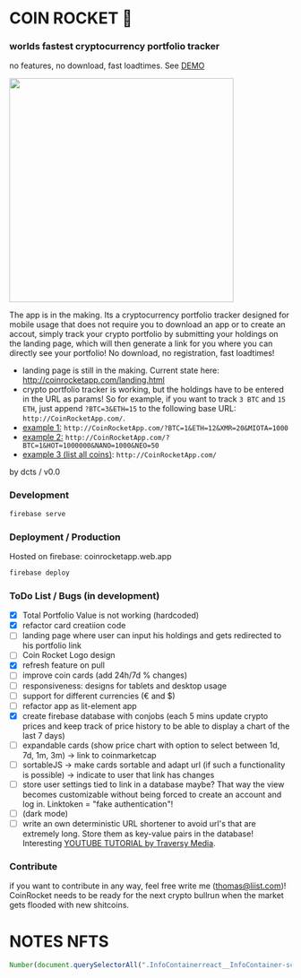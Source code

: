 # COIN ROCKET 🚀
### worlds fastest cryptocurrency portfolio tracker

no features, no download, fast loadtimes. See [DEMO](http://coinrocketapp.com/user/demo)

<img src="https://user-images.githubusercontent.com/44790691/88468079-a4baf980-cede-11ea-97b2-5e13ec1e81a9.png" width="400">

The app is in the making. Its a cryptocurrency portfolio tracker designed for mobile usage that does not require you to download an app or to create an accout, simply track your crypto portfolio by submitting your holdings on the landing page, which will then generate a link for you where you can directly see your portfolio! No download, no registration, fast loadtimes!
- landing page is still in the making. Current state here: http://coinrocketapp.com/landing.html
- crypto portfolio tracker is working, but the holdings have to be entered in the URL as params! So for example, if you want to track `3 BTC` and `15 ETH`, just append `?BTC=3&ETH=15` to the following base URL: `http://CoinRocketApp.com/`.
- [example 1:](http://CoinRocketApp.com/?BTC=1&ETH=12&XMR=20&MIOTA=1000) `http://CoinRocketApp.com/?BTC=1&ETH=12&XMR=20&MIOTA=1000`
- [example 2:](http://CoinRocketApp.com/?BTC=1&HOT=1000000&NANO=1000&NEO=50) `http://CoinRocketApp.com/?BTC=1&HOT=1000000&NANO=1000&NEO=50`
- [example 3 (list all coins)](http://CoinRocketApp.com/): `http://CoinRocketApp.com/`

by dcts / v0.0

### Development
```bash
firebase serve
```

### Deployment / Production
Hosted on firebase: coinrocketapp.web.app
```bash
firebase deploy
```

### ToDo List / Bugs (in development)
- [x] Total Portfolio Value is not working (hardcoded)
- [x] refactor card creatiion code
- [ ] landing page where user can input his holdings and gets redirected to his portfolio link
- [ ] Coin Rocket Logo design
- [x] refresh feature on pull
- [ ] improve coin cards (add 24h/7d % changes)
- [ ] responsiveness: designs for tablets and desktop usage
- [ ] support for different currencies (€ and $)
- [ ] refactor app as lit-element app
- [x] create firebase database with conjobs (each 5 mins update crypto prices and keep track of price history to be able to display a chart of the last 7 days)
- [ ] expandable cards (show price chart with option to select between 1d, 7d, 1m, 3m) -> link to coinmarketcap
- [ ] sortableJS -> make cards sortable and adapt url (if such a functionality is possible) -> indicate to user that link has changes
- [ ] store user settings tied to link in a database maybe? That way the view becomes customizable without being forced to create an account and log in. Linktoken = "fake authentication"!
- [ ] (dark mode)
- [ ] write an own deterministic URL shortener to avoid url's that are extremely long. Store them as key-value pairs in the database! Interesting [YOUTUBE TUTORIAL by Traversy Media](https://youtu.be/Z57566JBaZQ).

### Contribute

if you want to contribute in any way, feel free write me (thomas@liist.com)! CoinRocket needs to be ready for the next crypto bullrun when the market gets flooded with new shitcoins.


# NOTES NFTS
```js
Number(document.querySelectorAll(".InfoContainerreact__InfoContainer-sc-15x3z7c-0 > *")[2].querySelector(".Info--icon").innerText)
```
